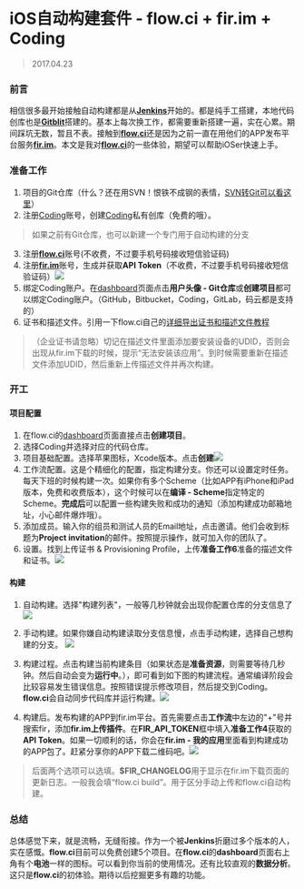 # iOS自动构建套件 - flow.ci + fir.im + Coding

> 2017.04.23

### 前言

相信很多最开始接触自动构建都是从[**Jenkins**](https://jenkins.io/)开始的。都是纯手工搭建，本地代码创库也是[**Gitblit**](http://gitblit.com/)搭建的。基本上每次换工作，都需要重新搭建一遍，实在心累。期间踩坑无数，暂且不表。接触到[**flow.ci**](https://flow.ci/)还是因为之前一直在用他们的APP发布平台服务[**fir.im**](https://fir.im/)。本文是我对[**flow.ci**](https://flow.ci/)的一些体验，期望可以帮助iOSer快速上手。


### 准备工作

1. 项目的Git仓库（什么？还在用SVN！恨铁不成钢的表情，[SVN转Git可以看这里](http://leeiio.me/convert-subversion-to-git/)）
2. 注册[Coding](https://coding.net)账号，创建[Coding](https://coding.net)私有创库（免费的哦）。
> 如果之前有Git仓库，也可以新建一个专门用于自动构建的分支
3. 注册[**flow.ci**](https://flow.ci/)账号(不收费，不过要手机号码接收短信验证码)
4. 注册[**fir.im**](https://fir.im/)账号，生成并获取**API Token**（不收费，不过要手机号码接收短信验证码）![](https://raw.githubusercontent.com/mzying2013/FlowCIGuide/master/10_fir_APITOKEN.png)
5. 绑定Coding账户。在[dashboard](https://dashboard.flow.ci)页面点击**用户头像 - Git仓库**或**创建项目**都可以绑定Coding账户。（GitHub，Bitbucket，Coding，GitLab，码云都是支持的）
6. 证书和描述文件。引用一下flow.ci自己的[详细导出证书和描述文件教程](https://docs.flow.ci/zh/upload_certificate_and_provisioning_profiles.html)
> （企业证书请忽略）切记在描述文件里面添加要安装设备的UDID，否则会出现从fir.im下载的时候，提示“无法安装该应用”。到时候需要重新在描述文件添加UDID，然后重新上传描述文件并再次构建。


### 开工

#### 项目配置

1. 在flow.ci的[dashboard](https://dashboard.flow.ci)页面直接点击**创建项目**。
2. 选择Coding并选择对应的代码仓库。
3. 项目基础配置。选择苹果图标，Xcode版本。点击**创建**![](https://raw.githubusercontent.com/mzying2013/FlowCIGuide/master/1_project_base_config%402x.png)
4. 工作流配置。这是个精细化的配置，指定构建分支。你还可以设置定时任务。每天下班的时候构建一次。如果你有多个Scheme（比如APP有iPhone和iPad版本，免费和收费版本），这个时候可以在**编译 - Scheme**指定特定的Scheme。**完成后**可以配置一些构建失败和成功的通知（添加构建成功邮箱地址，小心邮件爆炸哦）。
5. 添加成员。输入你的组员和测试人员的Email地址，点击邀请。他们会收到标题为**Project invitation**的邮件。按照提示操作，就可加入你的团队了。
6. 设置。找到上传证书 & Provisioning Profile，上传**准备工作6**准备的描述文件和证书。![](https://raw.githubusercontent.com/mzying2013/FlowCIGuide/master/4_provisioningProfile_Cert.png)



#### 构建
1. 自动构建。选择"构建列表"，一般等几秒钟就会出现你配置仓库的分支信息了
   ![](https://raw.githubusercontent.com/mzying2013/FlowCIGuide/master/6_auto_build.png)

2. 手动构建。如果你嫌自动构建读取分支信息慢，点击手动构建，选择自己想构建的分支。
   ![](https://raw.githubusercontent.com/mzying2013/FlowCIGuide/master/7_manual_select_branch.png)

3. 构建过程。点击构建当前构建条目（如果状态是**准备资源**，则需要等待几秒钟。然后自动会变为**运行中**。），即可看到如下图的构建流程。通常编译阶段会比较容易发生错误信息。按照错误提示修改项目，然后提交到Coding。**flow.ci**会自动同步代码库并运行构建。![](https://raw.githubusercontent.com/mzying2013/FlowCIGuide/master/8_build_error.png)

4. 构建后。发布构建的APP到fir.im平台。首先需要点击**工作流**中左边的"+"号并搜索fir，添加**fir.im上传插件**。在**FIR_API_TOKEN**框中填入**准备工作4**获取的**API Token**。如果一切顺利的话，你会在**fir.im - 我的应用**里面看到构建成功的APP包了。赶紧分享你的APP下载二维码吧。![](https://raw.githubusercontent.com/mzying2013/FlowCIGuide/master/9_flow_update.png)
> 后面两个选项可以选填。**$FIR_CHANGELOG**用于显示在fir.im下载页面的更新日志。一般我会填“flow.ci build”。用于区分手动上传和flow.ci自动构建。




### 总结
总体感觉下来，就是流畅，无缝衔接。作为一个被**Jenkins**折磨过多个版本的人，实在感慨。**flow.ci**目前可以免费创建5个项目。在**flow.ci**的**dashboard**页面右上角有个**电池**一样的图标。可以看到你当前的使用情况。还有比较直观的**数据分析**。这只是**flow.ci**的初体验。期待以后挖掘更多有趣的功能。




